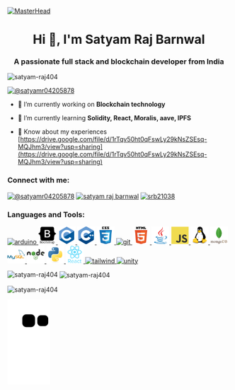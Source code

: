 [![MasterHead](https://tenor.com/bo402.gif)](https://tenor.com/bo402.gif)
<h1 align="center">Hi 👋, I'm Satyam Raj Barnwal</h1>
<h3 align="center">A passionate full stack and blockchain developer from India</h3>
<p align="left"> <img src="https://komarev.com/ghpvc/?username=satyam-raj404&label=Profile%20views&color=0e75b6&style=flat" alt="satyam-raj404" /> </p>

<p align="left"> <a href="https://twitter.com/@satyamr04205878" target="blank"><img src="https://img.shields.io/twitter/follow/@satyamr04205878?logo=twitter&style=for-the-badge" alt="@satyamr04205878" /></a> </p>

- 🔭 I’m currently working on **Blockchain technology**

- 🌱 I’m currently learning **Solidity, React, Moralis, aave, IPFS**

- 📄 Know about my experiences [https://drive.google.com/file/d/1rTqv50ht0qFswLy29kNsZSEsq-MQJhm3/view?usp=sharing](https://drive.google.com/file/d/1rTqv50ht0qFswLy29kNsZSEsq-MQJhm3/view?usp=sharing)

<h3 align="left">Connect with me:</h3>
<p align="left">
<a href="https://twitter.com/@satyamr04205878" target="blank"><img align="center" src="https://raw.githubusercontent.com/rahuldkjain/github-profile-readme-generator/master/src/images/icons/Social/twitter.svg" alt="@satyamr04205878" height="30" width="40" /></a>
<a href="https://linkedin.com/in/satyam raj barnwal" target="blank"><img align="center" src="https://raw.githubusercontent.com/rahuldkjain/github-profile-readme-generator/master/src/images/icons/Social/linked-in-alt.svg" alt="satyam raj barnwal" height="30" width="40" /></a>
<a href="https://www.leetcode.com/srb21038" target="blank"><img align="center" src="https://raw.githubusercontent.com/rahuldkjain/github-profile-readme-generator/master/src/images/icons/Social/leet-code.svg" alt="srb21038" height="30" width="40" /></a>
</p>

<h3 align="left">Languages and Tools:</h3>
<p align="left"> <a href="https://www.arduino.cc/" target="_blank" rel="noreferrer"> <img src="https://cdn.worldvectorlogo.com/logos/arduino-1.svg" alt="arduino" width="40" height="40"/> </a> <a href="https://getbootstrap.com" target="_blank" rel="noreferrer"> <img src="https://raw.githubusercontent.com/devicons/devicon/master/icons/bootstrap/bootstrap-plain-wordmark.svg" alt="bootstrap" width="40" height="40"/> </a> <a href="https://www.cprogramming.com/" target="_blank" rel="noreferrer"> <img src="https://raw.githubusercontent.com/devicons/devicon/master/icons/c/c-original.svg" alt="c" width="40" height="40"/> </a> <a href="https://www.w3schools.com/cpp/" target="_blank" rel="noreferrer"> <img src="https://raw.githubusercontent.com/devicons/devicon/master/icons/cplusplus/cplusplus-original.svg" alt="cplusplus" width="40" height="40"/> </a> <a href="https://www.w3schools.com/css/" target="_blank" rel="noreferrer"> <img src="https://raw.githubusercontent.com/devicons/devicon/master/icons/css3/css3-original-wordmark.svg" alt="css3" width="40" height="40"/> </a> <a href="https://git-scm.com/" target="_blank" rel="noreferrer"> <img src="https://www.vectorlogo.zone/logos/git-scm/git-scm-icon.svg" alt="git" width="40" height="40"/> </a> <a href="https://www.w3.org/html/" target="_blank" rel="noreferrer"> <img src="https://raw.githubusercontent.com/devicons/devicon/master/icons/html5/html5-original-wordmark.svg" alt="html5" width="40" height="40"/> </a> <a href="https://www.java.com" target="_blank" rel="noreferrer"> <img src="https://raw.githubusercontent.com/devicons/devicon/master/icons/java/java-original.svg" alt="java" width="40" height="40"/> </a> <a href="https://developer.mozilla.org/en-US/docs/Web/JavaScript" target="_blank" rel="noreferrer"> <img src="https://raw.githubusercontent.com/devicons/devicon/master/icons/javascript/javascript-original.svg" alt="javascript" width="40" height="40"/> </a> <a href="https://www.linux.org/" target="_blank" rel="noreferrer"> <img src="https://raw.githubusercontent.com/devicons/devicon/master/icons/linux/linux-original.svg" alt="linux" width="40" height="40"/> </a> <a href="https://www.mongodb.com/" target="_blank" rel="noreferrer"> <img src="https://raw.githubusercontent.com/devicons/devicon/master/icons/mongodb/mongodb-original-wordmark.svg" alt="mongodb" width="40" height="40"/> </a> <a href="https://www.mysql.com/" target="_blank" rel="noreferrer"> <img src="https://raw.githubusercontent.com/devicons/devicon/master/icons/mysql/mysql-original-wordmark.svg" alt="mysql" width="40" height="40"/> </a> <a href="https://nodejs.org" target="_blank" rel="noreferrer"> <img src="https://raw.githubusercontent.com/devicons/devicon/master/icons/nodejs/nodejs-original-wordmark.svg" alt="nodejs" width="40" height="40"/> </a> <a href="https://www.python.org" target="_blank" rel="noreferrer"> <img src="https://raw.githubusercontent.com/devicons/devicon/master/icons/python/python-original.svg" alt="python" width="40" height="40"/> </a> <a href="https://reactjs.org/" target="_blank" rel="noreferrer"> <img src="https://raw.githubusercontent.com/devicons/devicon/master/icons/react/react-original-wordmark.svg" alt="react" width="40" height="40"/> </a> <a href="https://tailwindcss.com/" target="_blank" rel="noreferrer"> <img src="https://www.vectorlogo.zone/logos/tailwindcss/tailwindcss-icon.svg" alt="tailwind" width="40" height="40"/> </a> <a href="https://unity.com/" target="_blank" rel="noreferrer"> <img src="https://www.vectorlogo.zone/logos/unity3d/unity3d-icon.svg" alt="unity" width="40" height="40"/> </a> </p>

<p><img align="left" src="https://github-readme-stats.vercel.app/api/top-langs?username=satyam-raj404&show_icons=true&locale=en&layout=compact" alt="satyam-raj404" /></p>

<p>&nbsp;<img align="center" src="https://github-readme-stats.vercel.app/api?username=satyam-raj404&show_icons=true&locale=en" alt="satyam-raj404" /></p>

<p><img align="center" src="https://github-readme-streak-stats.herokuapp.com/?user=satyam-raj404&" alt="satyam-raj404" /></p>

![Snake animation](https://github.com/satyam-raj404/satyam-raj404/blob/output/github-contribution-grid-snake.svg)

